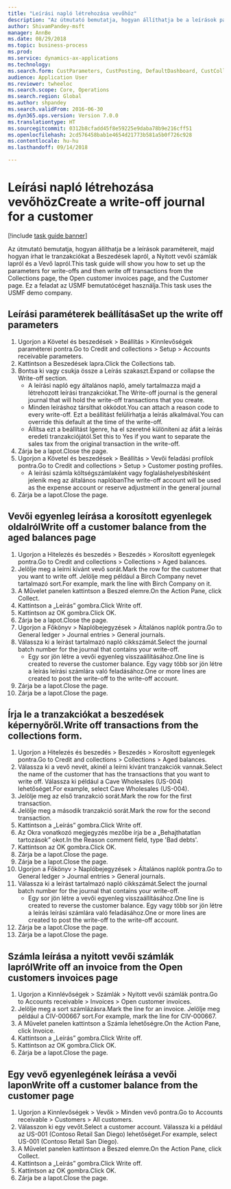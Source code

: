 ```yaml
--- 
title: "Leírási napló létrehozása vevőhöz"
description: "Az útmutató bemutatja, hogyan állíthatja be a leírások paramétereit, majd hogyan írhat le tranzakciókat a Beszedések lapról, a Nyitott vevői számlák lapról és a Vevő lapról."
author: ShivamPandey-msft
manager: AnnBe
ms.date: 08/29/2018
ms.topic: business-process
ms.prod: 
ms.service: dynamics-ax-applications
ms.technology: 
ms.search.form: CustParameters, CustPosting, DefaultDashboard, CustCollectionsPoolsListPage, CustWriteOff, LedgerJournalTable, LedgerJournalTransDaily, CustCollections, CustOpenInvoicesListPage, CustTable
audience: Application User
ms.reviewer: twheeloc
ms.search.scope: Core, Operations
ms.search.region: Global
ms.author: shpandey
ms.search.validFrom: 2016-06-30
ms.dyn365.ops.version: Version 7.0.0
ms.translationtype: HT
ms.sourcegitcommit: 0312b8cfadd45f8e59225e9daba78b9e216cff51
ms.openlocfilehash: 2cd576458bab1e4654d21773b581a5b0f726c928
ms.contentlocale: hu-hu
ms.lasthandoff: 09/14/2018

---
```

# <a name="create-a-write-off-journal-for-a-customer"></a><span data-ttu-id="fd4a5-103">Leírási napló létrehozása vevőhöz</span><span class="sxs-lookup"><span data-stu-id="fd4a5-103">Create a write-off journal for a customer</span></span>

[!include [task guide banner](../../includes/task-guide-banner.md)]

<span data-ttu-id="fd4a5-104">Az útmutató bemutatja, hogyan állíthatja be a leírások paramétereit, majd hogyan írhat le tranzakciókat a Beszedések lapról, a Nyitott vevői számlák lapról és a Vevő lapról.</span><span class="sxs-lookup"><span data-stu-id="fd4a5-104">This task guide will show you how to set up the parameters for write-offs and then write off transactions from the Collections page, the Open customer invoices page, and the Customer page.</span></span> <span data-ttu-id="fd4a5-105">Ez a feladat az USMF bemutatócéget használja.</span><span class="sxs-lookup"><span data-stu-id="fd4a5-105">This task uses the USMF demo company.</span></span>


## <a name="set-up-the-write-off-parameters"></a><span data-ttu-id="fd4a5-106">Leírási paraméterek beállítása</span><span class="sxs-lookup"><span data-stu-id="fd4a5-106">Set up the write off parameters</span></span>
1. <span data-ttu-id="fd4a5-107">Ugorjon a Követel és beszedések > Beállítás > Kinnlevőségek paraméterei pontra.</span><span class="sxs-lookup"><span data-stu-id="fd4a5-107">Go to Credit and collections > Setup > Accounts receivable parameters.</span></span>
2. <span data-ttu-id="fd4a5-108">Kattintson a Beszedések lapra.</span><span class="sxs-lookup"><span data-stu-id="fd4a5-108">Click the Collections tab.</span></span>
3. <span data-ttu-id="fd4a5-109">Bontsa ki vagy csukja össze a Leírás szakaszt.</span><span class="sxs-lookup"><span data-stu-id="fd4a5-109">Expand or collapse the Write-off section.</span></span>
    * <span data-ttu-id="fd4a5-110">A leírási napló egy általános napló, amely tartalmazza majd a létrehozott leírási tranzakciókat.</span><span class="sxs-lookup"><span data-stu-id="fd4a5-110">The Write-off journal is the general journal that will hold the write-off transactions that you create.</span></span>  
    * <span data-ttu-id="fd4a5-111">Minden leíráshoz társíthat okkódot.</span><span class="sxs-lookup"><span data-stu-id="fd4a5-111">You can attach a reason code to every write-off.</span></span> <span data-ttu-id="fd4a5-112">Ezt a beállítást felülírhatja a leírás alkalmával.</span><span class="sxs-lookup"><span data-stu-id="fd4a5-112">You can override this default at the time of the write-off.</span></span>  
    * <span data-ttu-id="fd4a5-113">Állítsa ezt a beállítást Igenre, ha el szeretné különíteni az áfát a leírás eredeti tranzakciójától.</span><span class="sxs-lookup"><span data-stu-id="fd4a5-113">Set this to Yes if you want to separate the sales tax from the original transaction in the write-off.</span></span>  
4. <span data-ttu-id="fd4a5-114">Zárja be a lapot.</span><span class="sxs-lookup"><span data-stu-id="fd4a5-114">Close the page.</span></span>
5. <span data-ttu-id="fd4a5-115">Ugorjon a Követel és beszedések > Beállítás > Vevői feladási profilok pontra.</span><span class="sxs-lookup"><span data-stu-id="fd4a5-115">Go to Credit and collections > Setup > Customer posting profiles.</span></span>
    * <span data-ttu-id="fd4a5-116">A leírási számla költségszámlaként vagy foglaláshelyesbítésként jelenik meg az általános naplóban</span><span class="sxs-lookup"><span data-stu-id="fd4a5-116">The write-off account will be used as the expense account or reserve adjustment in the general journal</span></span>   
6. <span data-ttu-id="fd4a5-117">Zárja be a lapot.</span><span class="sxs-lookup"><span data-stu-id="fd4a5-117">Close the page.</span></span>

## <a name="write-off-a-customer-balance-from-the-aged-balances-page"></a><span data-ttu-id="fd4a5-118">Vevői egyenleg leírása a korosított egyenlegek oldalról</span><span class="sxs-lookup"><span data-stu-id="fd4a5-118">Write off a customer balance from the aged balances page</span></span>
1. <span data-ttu-id="fd4a5-119">Ugorjon a Hitelezés és beszedés > Beszedés > Korosított egyenlegek pontra.</span><span class="sxs-lookup"><span data-stu-id="fd4a5-119">Go to Credit and collections > Collections > Aged balances.</span></span>
2. <span data-ttu-id="fd4a5-120">Jelölje meg a leírni kívánt vevő sorát.</span><span class="sxs-lookup"><span data-stu-id="fd4a5-120">Mark the row for the customer that you want to write off.</span></span> <span data-ttu-id="fd4a5-121">Jelölje meg például a Birch Company nevet tartalmazó sort.</span><span class="sxs-lookup"><span data-stu-id="fd4a5-121">For example, mark the line with Birch Company on it.</span></span>
3. <span data-ttu-id="fd4a5-122">A Művelet panelen kattintson a Beszed elemre.</span><span class="sxs-lookup"><span data-stu-id="fd4a5-122">On the Action Pane, click Collect.</span></span>
4. <span data-ttu-id="fd4a5-123">Kattintson a „Leírás” gombra.</span><span class="sxs-lookup"><span data-stu-id="fd4a5-123">Click Write off.</span></span>
5. <span data-ttu-id="fd4a5-124">Kattintson az OK gombra.</span><span class="sxs-lookup"><span data-stu-id="fd4a5-124">Click OK.</span></span>
6. <span data-ttu-id="fd4a5-125">Zárja be a lapot.</span><span class="sxs-lookup"><span data-stu-id="fd4a5-125">Close the page.</span></span>
7. <span data-ttu-id="fd4a5-126">Ugorjon a Főkönyv > Naplóbejegyzések > Általános naplók pontra.</span><span class="sxs-lookup"><span data-stu-id="fd4a5-126">Go to General ledger > Journal entries > General journals.</span></span>
8. <span data-ttu-id="fd4a5-127">Válassza ki a leírást tartalmazó napló cikkszámát.</span><span class="sxs-lookup"><span data-stu-id="fd4a5-127">Select the journal batch number for the journal that contains your write-off.</span></span>
    * <span data-ttu-id="fd4a5-128">Egy sor jön létre a vevői egyenleg visszaállításához.</span><span class="sxs-lookup"><span data-stu-id="fd4a5-128">One line is created to reverse the customer balance.</span></span> <span data-ttu-id="fd4a5-129">Egy vagy több sor jön létre a leírás leírási számlára való feladásához.</span><span class="sxs-lookup"><span data-stu-id="fd4a5-129">One or more lines are created to post the write-off to the write-off account.</span></span>  
9. <span data-ttu-id="fd4a5-130">Zárja be a lapot.</span><span class="sxs-lookup"><span data-stu-id="fd4a5-130">Close the page.</span></span>
10. <span data-ttu-id="fd4a5-131">Zárja be a lapot.</span><span class="sxs-lookup"><span data-stu-id="fd4a5-131">Close the page.</span></span>

## <a name="write-off-transactions-from-the-collections-form"></a><span data-ttu-id="fd4a5-132">Írja le a tranzakciókat a beszedések képernyőről.</span><span class="sxs-lookup"><span data-stu-id="fd4a5-132">Write off transactions from the collections form.</span></span>
1. <span data-ttu-id="fd4a5-133">Ugorjon a Hitelezés és beszedés > Beszedés > Korosított egyenlegek pontra.</span><span class="sxs-lookup"><span data-stu-id="fd4a5-133">Go to Credit and collections > Collections > Aged balances.</span></span>
2. <span data-ttu-id="fd4a5-134">Válassza ki a vevő nevét, akinél a leírni kívánt tranzakciók vannak.</span><span class="sxs-lookup"><span data-stu-id="fd4a5-134">Select the name of the customer that has the transactions that you want to write off.</span></span> <span data-ttu-id="fd4a5-135">Válassza ki például a Cave Wholesales (US-004) lehetőséget.</span><span class="sxs-lookup"><span data-stu-id="fd4a5-135">For example, select Cave Wholesales (US-004).</span></span>
3. <span data-ttu-id="fd4a5-136">Jelölje meg az első tranzakció sorát.</span><span class="sxs-lookup"><span data-stu-id="fd4a5-136">Mark the row for the first transaction.</span></span>
4. <span data-ttu-id="fd4a5-137">Jelölje meg a második tranzakció sorát.</span><span class="sxs-lookup"><span data-stu-id="fd4a5-137">Mark the row for the second transaction.</span></span>
5. <span data-ttu-id="fd4a5-138">Kattintson a „Leírás” gombra.</span><span class="sxs-lookup"><span data-stu-id="fd4a5-138">Click Write off.</span></span>
6. <span data-ttu-id="fd4a5-139">Az Okra vonatkozó megjegyzés mezőbe írja be a „Behajthatatlan tartozások” okot.</span><span class="sxs-lookup"><span data-stu-id="fd4a5-139">In the Reason comment field, type 'Bad debts'.</span></span>
7. <span data-ttu-id="fd4a5-140">Kattintson az OK gombra.</span><span class="sxs-lookup"><span data-stu-id="fd4a5-140">Click OK.</span></span>
8. <span data-ttu-id="fd4a5-141">Zárja be a lapot.</span><span class="sxs-lookup"><span data-stu-id="fd4a5-141">Close the page.</span></span>
9. <span data-ttu-id="fd4a5-142">Zárja be a lapot.</span><span class="sxs-lookup"><span data-stu-id="fd4a5-142">Close the page.</span></span>
10. <span data-ttu-id="fd4a5-143">Ugorjon a Főkönyv > Naplóbejegyzések > Általános naplók pontra.</span><span class="sxs-lookup"><span data-stu-id="fd4a5-143">Go to General ledger > Journal entries > General journals.</span></span>
11. <span data-ttu-id="fd4a5-144">Válassza ki a leírást tartalmazó napló cikkszámát.</span><span class="sxs-lookup"><span data-stu-id="fd4a5-144">Select the journal batch number for the journal that contains your write-off.</span></span>
    * <span data-ttu-id="fd4a5-145">Egy sor jön létre a vevői egyenleg visszaállításához.</span><span class="sxs-lookup"><span data-stu-id="fd4a5-145">One line is created to reverse the customer balance.</span></span> <span data-ttu-id="fd4a5-146">Egy vagy több sor jön létre a leírás leírási számlára való feladásához.</span><span class="sxs-lookup"><span data-stu-id="fd4a5-146">One or more lines are created to post the write-off to the write-off account.</span></span>  
12. <span data-ttu-id="fd4a5-147">Zárja be a lapot.</span><span class="sxs-lookup"><span data-stu-id="fd4a5-147">Close the page.</span></span>
13. <span data-ttu-id="fd4a5-148">Zárja be a lapot.</span><span class="sxs-lookup"><span data-stu-id="fd4a5-148">Close the page.</span></span>

## <a name="write-off-an-invoice-from-the-open-customers-invoices-page"></a><span data-ttu-id="fd4a5-149">Számla leírása a nyitott vevői számlák lapról</span><span class="sxs-lookup"><span data-stu-id="fd4a5-149">Write off an invoice from the Open customers invoices page</span></span>
1. <span data-ttu-id="fd4a5-150">Ugorjon a Kinnlévőségek > Számlák > Nyitott vevői számlák pontra.</span><span class="sxs-lookup"><span data-stu-id="fd4a5-150">Go to Accounts receivable > Invoices > Open customer invoices.</span></span>
2. <span data-ttu-id="fd4a5-151">Jelölje meg a sort számlázásra.</span><span class="sxs-lookup"><span data-stu-id="fd4a5-151">Mark the line for an invoice.</span></span> <span data-ttu-id="fd4a5-152">Jelölje meg például a CIV-000667 sort.</span><span class="sxs-lookup"><span data-stu-id="fd4a5-152">For example, mark the line for CIV-000667.</span></span>
3. <span data-ttu-id="fd4a5-153">A Művelet panelen kattintson a Számla lehetőségre.</span><span class="sxs-lookup"><span data-stu-id="fd4a5-153">On the Action Pane, click Invoice.</span></span>
4. <span data-ttu-id="fd4a5-154">Kattintson a „Leírás” gombra.</span><span class="sxs-lookup"><span data-stu-id="fd4a5-154">Click Write off.</span></span>
5. <span data-ttu-id="fd4a5-155">Kattintson az OK gombra.</span><span class="sxs-lookup"><span data-stu-id="fd4a5-155">Click OK.</span></span>
6. <span data-ttu-id="fd4a5-156">Zárja be a lapot.</span><span class="sxs-lookup"><span data-stu-id="fd4a5-156">Close the page.</span></span>

## <a name="write-off-a-customer-balance-from-the-customer-page"></a><span data-ttu-id="fd4a5-157">Egy vevő egyenlegének leírása a vevői lapon</span><span class="sxs-lookup"><span data-stu-id="fd4a5-157">Write off a customer balance from the customer page</span></span>
1. <span data-ttu-id="fd4a5-158">Ugorjon a Kinnlevőségek > Vevők > Minden vevő pontra.</span><span class="sxs-lookup"><span data-stu-id="fd4a5-158">Go to Accounts receivable > Customers > All customers.</span></span>
2. <span data-ttu-id="fd4a5-159">Válasszon ki egy vevőt.</span><span class="sxs-lookup"><span data-stu-id="fd4a5-159">Select a customer account.</span></span> <span data-ttu-id="fd4a5-160">Válassza ki a például az US-001 (Contoso Retail San Diego) lehetőséget.</span><span class="sxs-lookup"><span data-stu-id="fd4a5-160">For example, select US-001 (Contoso Retail San Diego).</span></span>
3. <span data-ttu-id="fd4a5-161">A Művelet panelen kattintson a Beszed elemre.</span><span class="sxs-lookup"><span data-stu-id="fd4a5-161">On the Action Pane, click Collect.</span></span>
4. <span data-ttu-id="fd4a5-162">Kattintson a „Leírás” gombra.</span><span class="sxs-lookup"><span data-stu-id="fd4a5-162">Click Write off.</span></span>
5. <span data-ttu-id="fd4a5-163">Kattintson az OK gombra.</span><span class="sxs-lookup"><span data-stu-id="fd4a5-163">Click OK.</span></span>
6. <span data-ttu-id="fd4a5-164">Zárja be a lapot.</span><span class="sxs-lookup"><span data-stu-id="fd4a5-164">Close the page.</span></span>


